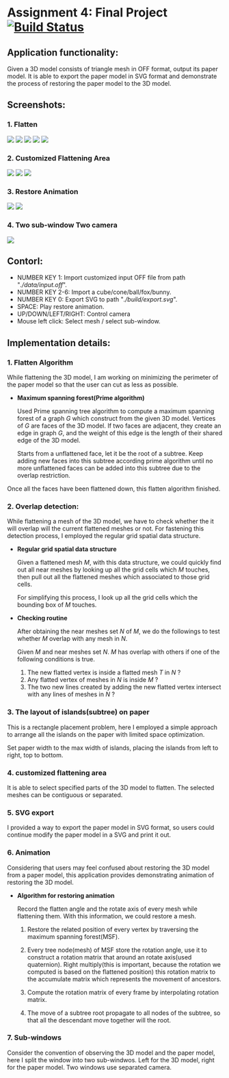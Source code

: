 # Assignment 4: Final Project[![Build Status](https://travis-ci.com/NYUGraphics/final-project-iamnwi.svg?token=mK1JygKbSRwpqpg5DuvP&branch=master)](https://travis-ci.com/NYUGraphics/assignment1-iamnwi)

## Application functionality:
Given a 3D model consists of triangle mesh in OFF format, output its paper model. It is able to export the paper model in SVG format and demonstrate the process of restoring the paper model to the 3D model.

## Screenshots:

### 1. Flatten
<img src="pic/cube.png"/>
<img src="pic/cone.png"/>
<img src="pic/ball.png"/>
<img src="pic/fox.png"/>
<img src="pic/bunny.png"/>

### 2. Customized Flattening Area
<img src="pic/selected_cube.png"/>
<img src="pic/selected_cone.png"/>
<img src="pic/selected_ball.png"/>

### 3. Restore Animation
<img src="pic/gif/animation.gif"/>
<img src="pic/gif/selected_animation.gif"/>

### 4. Two sub-window Two camera
<img src="pic/two-camera.png"/>

## Contorl:
- NUMBER KEY 1: Import customized input OFF file from path "*./data/input.off*".
- NUMBER KEY 2-6: Import a cube/cone/ball/fox/bunny.
- NUMBER KEY 0: Export SVG to path "*./build/export.svg*".
- SPACE: Play restore animation.
- UP/DOWN/LEFT/RIGHT: Control camera
- Mouse left click: Select mesh / select sub-window.

## Implementation details:

### 1. Flatten Algorithm
While flattening the 3D model, I am working on minimizing the perimeter of the paper model so that the user can cut as less as possible.

- **Maximum spanning forest(Prime algorithm)**

    Used Prime spanning tree algorithm to compute a maximum spanning forest of a graph *G* which construct from the given 3D model. Vertices of *G* are faces of the 3D model. If two faces are adjacent, they create an edge in graph *G*, and the weight of this edge is the length of their shared edge of the 3D model.

    Starts from a unflattened face, let it be the root of a subtree. Keep adding new faces into this subtree according prime algorithm until no more unflattened faces can be added into this subtree due to the overlap restriction.

Once all the faces have been flattened down, this flatten algorithm finished.

### 2. Overlap detection:
While flattening a mesh of the 3D model, we have to check whether the it will overlap will the current flattened meshes or not. For fastening this detection process, I employed the regular grid spatial data structure.

- **Regular grid spatial data structure**

    Given a flattened mesh *M*, with this data structure, we could quickly find out all near meshes by looking up all the grid cells which *M* touches, then pull out all the flattened meshes which associated to those grid cells.

    For simplifying this process, I look up all the grid cells which the bounding box of *M* touches.

- **Checking routine**

    After obtaining the near meshes set *N* of *M*, we do the followings to test whether *M* overlap with any mesh in *N*.
    
    Given *M* and near meshes set *N*. *M* has overlap with others if one of the following conditions is true.
    1. The new flatted vertex is inside a flatted mesh *T* in *N* ?
    2. Any flatted vertex of meshes in *N* is inside *M* ?
    3. The two new lines created by adding the new flatted vertex intersect with any lines of meshes in *N* ?

### 3. The layout of islands(subtree) on paper
This is a rectangle placement problem, here I employed a simple approach to arrange all the islands on the paper with limited space optimization.

Set paper width to the max width of islands, placing the islands from left to right, top to bottom.

### 4. customized flattening area
It is able to select specified parts of the 3D model to flatten. The selected meshes can be contiguous or separated.

### 5. SVG export
I provided a way to export the paper model in SVG format, so users could continue modify the paper model in a SVG and print it out.

### 6. Animation
Considering that users may feel confused about restoring the 3D model from a paper model, this application provides demonstrating animation of restoring the 3D model.

- **Algorithm for restoring animation**
    
    Record the flatten angle and the rotate axis of every mesh while flattening them. With this information, we could restore a mesh.

    1. Restore the related position of every vertex by traversing the maximum spanning forest(MSF).

    2. Every tree node(mesh) of MSF store the rotation angle, use it to construct a rotation matrix that around an rotate axis(used quaternion). Right multiply(this is important, because the rotation we computed is based on the flattened position) this rotation matrix to the accumulate matrix which represents the movement of ancestors.

    3. Compute the rotation matrix of every frame by interpolating rotation matrix.

    4. The move of a subtree root propagate to all nodes of the subtree, so that all the descendant move together will the root.

### 7. Sub-windows
Consider the convention of observing the 3D model and the paper model, here I split the window into two sub-windwos. Left for the 3D model, right for the paper model. Two windows use separated camera.
